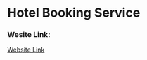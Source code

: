 <h1>Hotel Booking Service</h1>

<h3>Wesite Link:</h3>
<a href="https://luxury-starburst-36e476.netlify.app/">Website Link</a>

